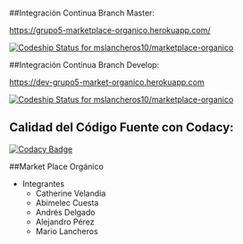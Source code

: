 
##Integración Continua Branch Master:

https://grupo5-marketplace-organico.herokuapp.com/

[ ![Codeship Status for mslancheros10/marketplace-organico](https://codeship.com/projects/2780aa70-e677-0133-0b83-3ed6a847b01d/status?branch=master)](https://codeship.com/projects/146760)


##Integración Continua Branch Develop:

https://dev-grupo5-market-organico.herokuapp.com

[ ![Codeship Status for mslancheros10/marketplace-organico](https://codeship.com/projects/2780aa70-e677-0133-0b83-3ed6a847b01d/status?branch=develop)](https://codeship.com/projects/146760)

## Calidad del Código Fuente con Codacy:

[![Codacy Badge](https://api.codacy.com/project/badge/grade/e79dee2b95844717977bdc0fa2622ff4)](https://www.codacy.com/app/alejoperezgarcia/marketplace-organico)


##Market Place Orgánico

- Integrantes
  - Catherine Velandia
  - Abimelec Cuesta
  - Andrés Delgado
  - Alejandro Pérez
  - Mario Lancheros

